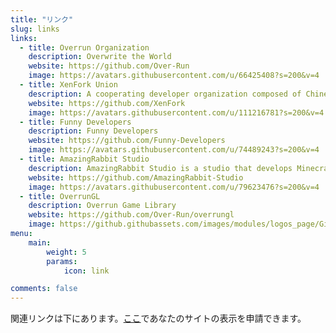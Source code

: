 ```yaml
---
title: "リンク"
slug: links
links:
  - title: Overrun Organization
    description: Overwrite the World
    website: https://github.com/Over-Run
    image: https://avatars.githubusercontent.com/u/66425408?s=200&v=4
  - title: XenFork Union
    description: A cooperating developer organization composed of Chinese
    website: https://github.com/XenFork
    image: https://avatars.githubusercontent.com/u/111216781?s=200&v=4
  - title: Funny Developers
    description: Funny Developers
    website: https://github.com/Funny-Developers
    image: https://avatars.githubusercontent.com/u/74489243?s=200&v=4
  - title: AmazingRabbit Studio
    description: AmazingRabbit Studio is a studio that develops Minecraft mods and other things from China
    website: https://github.com/AmazingRabbit-Studio
    image: https://avatars.githubusercontent.com/u/79623476?s=200&v=4
  - title: OverrunGL
    description: Overrun Game Library
    website: https://github.com/Over-Run/overrungl
    image: https://github.githubassets.com/images/modules/logos_page/GitHub-Mark.png
menu:
    main: 
        weight: 5
        params:
            icon: link

comments: false
---
```


関連リンクは下にあります。[ここ](https://github.com/squid233/squid233.github.io/issues)であなたのサイトの表示を申請できます。
